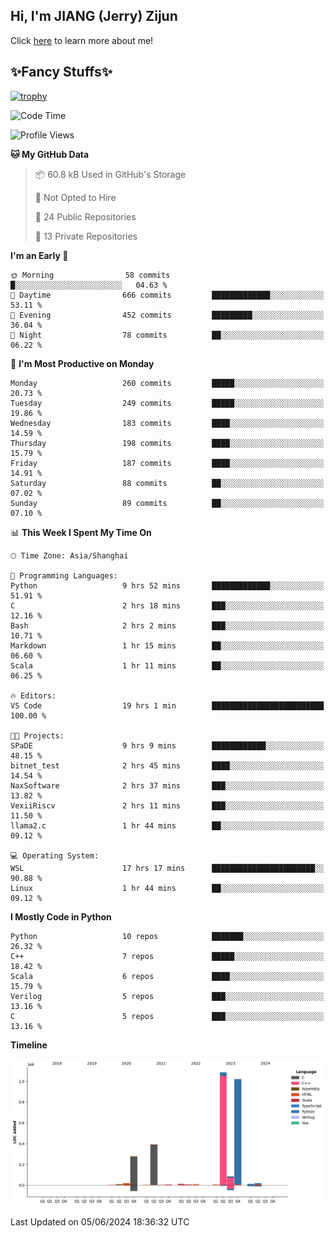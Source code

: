 ## Hi, I'm JIANG (Jerry) Zijun

Click [here](https://jzjerry.github.io/about/) to learn more about me!

## ✨Fancy Stuffs✨
[![trophy](https://github-profile-trophy.vercel.app/?username=jzjerry&theme=onedark)](https://github.com/ryo-ma/github-profile-trophy)
<!--START_SECTION:waka-->
![Code Time](http://img.shields.io/badge/Code%20Time-514%20hrs-blue)

![Profile Views](http://img.shields.io/badge/Profile%20Views-0-blue)

**🐱 My GitHub Data** 

> 📦 60.8 kB Used in GitHub's Storage 
 > 
> 🚫 Not Opted to Hire
 > 
> 📜 24 Public Repositories 
 > 
> 🔑 13 Private Repositories 
 > 
**I'm an Early 🐤** 

```text
🌞 Morning                58 commits          █░░░░░░░░░░░░░░░░░░░░░░░░   04.63 % 
🌆 Daytime                666 commits         █████████████░░░░░░░░░░░░   53.11 % 
🌃 Evening                452 commits         █████████░░░░░░░░░░░░░░░░   36.04 % 
🌙 Night                  78 commits          ██░░░░░░░░░░░░░░░░░░░░░░░   06.22 % 
```
📅 **I'm Most Productive on Monday** 

```text
Monday                   260 commits         █████░░░░░░░░░░░░░░░░░░░░   20.73 % 
Tuesday                  249 commits         █████░░░░░░░░░░░░░░░░░░░░   19.86 % 
Wednesday                183 commits         ████░░░░░░░░░░░░░░░░░░░░░   14.59 % 
Thursday                 198 commits         ████░░░░░░░░░░░░░░░░░░░░░   15.79 % 
Friday                   187 commits         ████░░░░░░░░░░░░░░░░░░░░░   14.91 % 
Saturday                 88 commits          ██░░░░░░░░░░░░░░░░░░░░░░░   07.02 % 
Sunday                   89 commits          ██░░░░░░░░░░░░░░░░░░░░░░░   07.10 % 
```


📊 **This Week I Spent My Time On** 

```text
🕑︎ Time Zone: Asia/Shanghai

💬 Programming Languages: 
Python                   9 hrs 52 mins       █████████████░░░░░░░░░░░░   51.91 % 
C                        2 hrs 18 mins       ███░░░░░░░░░░░░░░░░░░░░░░   12.16 % 
Bash                     2 hrs 2 mins        ███░░░░░░░░░░░░░░░░░░░░░░   10.71 % 
Markdown                 1 hr 15 mins        ██░░░░░░░░░░░░░░░░░░░░░░░   06.60 % 
Scala                    1 hr 11 mins        ██░░░░░░░░░░░░░░░░░░░░░░░   06.25 % 

🔥 Editors: 
VS Code                  19 hrs 1 min        █████████████████████████   100.00 % 

🐱‍💻 Projects: 
SPaDE                    9 hrs 9 mins        ████████████░░░░░░░░░░░░░   48.15 % 
bitnet_test              2 hrs 45 mins       ████░░░░░░░░░░░░░░░░░░░░░   14.54 % 
NaxSoftware              2 hrs 37 mins       ███░░░░░░░░░░░░░░░░░░░░░░   13.82 % 
VexiiRiscv               2 hrs 11 mins       ███░░░░░░░░░░░░░░░░░░░░░░   11.50 % 
llama2.c                 1 hr 44 mins        ██░░░░░░░░░░░░░░░░░░░░░░░   09.12 % 

💻 Operating System: 
WSL                      17 hrs 17 mins      ███████████████████████░░   90.88 % 
Linux                    1 hr 44 mins        ██░░░░░░░░░░░░░░░░░░░░░░░   09.12 % 
```

**I Mostly Code in Python** 

```text
Python                   10 repos            ███████░░░░░░░░░░░░░░░░░░   26.32 % 
C++                      7 repos             █████░░░░░░░░░░░░░░░░░░░░   18.42 % 
Scala                    6 repos             ████░░░░░░░░░░░░░░░░░░░░░   15.79 % 
Verilog                  5 repos             ███░░░░░░░░░░░░░░░░░░░░░░   13.16 % 
C                        5 repos             ███░░░░░░░░░░░░░░░░░░░░░░   13.16 % 
```



**Timeline**

![Lines of Code chart](https://raw.githubusercontent.com/Jzjerry/Jzjerry/main/assets/bar_graph.png)


 Last Updated on 05/06/2024 18:36:32 UTC
<!--END_SECTION:waka-->
